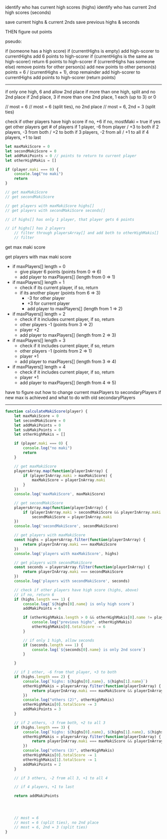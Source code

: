 identify who has current high scores (highs)
identify who has current 2nd high scores (seconds)

save current highs & current 2nds
save previous highs & seconds

THEN figure out points

pseudo:

if (someone has a high score)
    if (currentHighs is empty) 
        add high-scorer to currentHighs
        add 6 points to high-scorer
    if (currentHighs is the same as high-scorer)
        return 6 points to high-scorer
    if (currentHighs has someone else)
        remove points for other person(s)
        add new points to other person(s)
            points = 6 / (currentHighs + 1), drop remainder
        add high-scorer to currentHighs
            add points to high-scorer (return points)


---

if only one high, 6 and allow 2nd place
if more than one high, split and no 2nd place
if 2nd place, 3
if more than one 2nd place, 1 each (up to 3) or 0

// most = 6
// most = 6 (split ties), no 2nd place
// most = 6, 2nd = 3 (split ties)

check if other players have high score
	if no, +6
	if no, mostMaki = true
	if yes get other players
		get # of players
		if 1 player, -6 from player / +3 to both
		if 2 players, -3 from both / +2 to both
		if 3 players, -2 from all / +1 to all
		if 4 players, +1 to last

```javascript
let maxMakiScore = 0
let secondMakiScore = 0
let addMakiPoints = 0 // points to return to current player
let otherHighMakis = []

if (player.maki === 0) {
    console.log("no maki")
    return
}

// get maxMakiScore
// get secondMakiScore

// get players with maxMakiScore highs[]
// get players with secondMakiScore seconds[]

// if highs[] has only 1 player, that player gets 6 points

// if highs[] has 2 players
    // filter through playersArray[] and add both to otherHighMakis[]
    // filter

```

get max maki score

get players with max maki score

- if maxPlayers[] length = 0
    - give player 6 points (points from 0 => 6)
    - add player to maxPlayers[] (length from 0 => 1)
- if maxPlayers[] length = 1
    - check if its current player, if so, return
    - if its another player (points from 6 => 3)
        - -3 for other player
        - +3 for current player
        - add player to maxPlayers[] (length from 1 => 2)
- if maxPlayers[] length = 2
    - check if it includes current player, if so, return
    - other players -1 (points from 3 => 2)
    - player +2
    - add player to maxPlayers[] (length from 2 => 3)
- if maxPlayers[] length = 3
    - check if it includes current player, if so, return
    - other players -1 (points from 2 => 1)
    - player +1
    - add player to maxPlayers[] (length from 3 => 4)
- if maxPlayers[] length = 4
    - check if it includes current player, if so, return
    - player +1
    - add player to maxPlayers[] (length from 4 => 5)


have to figure out how to change current maxPlayers to secondaryPlayers
if new max is achieved and what to do with old secondaryPlayers

---

```javascript
function calculateMakiScore(player) {
    let maxMakiScore = 0
    let secondMakiScore = 0
    let addMakiPoints = 0
    let subMakiPoints = 0
    let otherHighMakis = []

    if (player.maki === 0) {
        console.log("no maki")
        return
    }

    // get maxMakiScore
    playersArray.map(function(playerInArray) {
        if (playerInArray.maki > maxMakiScore) {
            maxMakiScore = playerInArray.maki
        }
    })
    console.log('maxMakiScore', maxMakiScore)

    // get secondMakiScore
    playersArray.map(function(playerInArray) {
        if (playerInArray.maki > secondMakiScore && playerInArray.maki < maxMakiScore)
            secondMakiScore = playerInArray.maki
    })
    console.log('secondMakiScore', secondMakiScore)

    // get players with maxMakiScore
    const highs = playersArray.filter(function(playerInArray) {
        return playerInArray.maki === maxMakiScore
    })
    console.log('players with maxMakiScore', highs)

    // get players with secondMakiScore
    const seconds = playersArray.filter(function(playerInArray) {
        return playerInArray.maki === secondMakiScore
    })
    console.log('players with secondMakiScore', seconds)

    // check if other players have high score (highs, above)
    // if no, return 6
    if (highs.length === 1) {
        console.log(`${highs[0].name} is only high score`)
        addMakiPoints = 6

        if (otherHighMakis.length > 0 && otherHighMakis[0].name != player.name) {
            console.log("previous highs", otherHighMakis)
            otherHighMakis[0].totalScore -= 6
        }

        // if only 1 high, allow seconds
        if (seconds.length === 1) {
            console.log(`${seconds[0].name} is only 2nd score`)
        }

    }

    // if 1 other, -6 from that player, +3 to both
    if (highs.length === 2) {
        console.log(`highs: ${highs[0].name}, ${highs[1].name}`)
        otherHighMakis = playersArray.filter(function(playerInArray) {
            return playerInArray.maki === maxMakiScore && playerInArray.name != player.name
        })
        console.log("others (2)", otherHighMakis)
        otherHighMakis[0].totalScore -= 3
        addMakiPoints = 3
    }

    // if 2 others, -3 from both, +2 to all 3
    if (highs.length === 3) {
        console.log(`highs: ${highs[0].name}, ${highs[1].name}, ${highs[2].name}`)
        otherHighMakis = playersArray.filter(function(playerInArray) {
            return playerInArray.maki === maxMakiScore && playerInArray.name != player.name
        })
        console.log("others (3)", otherHighMakis)
        otherHighMakis[0].totalScore -= 1
        otherHighMakis[1].totalScore -= 1
        addMakiPoints = 2
    }

    // if 3 others, -2 from all 3, +1 to all 4

    // if 4 players, +1 to last

    return addMakiPoints




    // most = 6
    // most = 6 (split ties), no 2nd place
    // most = 6, 2nd = 3 (split ties)
}
```